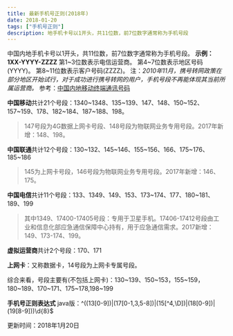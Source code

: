 ```yaml
---
title: 最新手机号正则(2018年)
date: 2018-01-20
tags: ["手机号正则"]
description: 地手机卡号以1开头，共11位数，前7位数字通常称为手机号段
---
```


中国内地手机卡号以1开头，共11位数，前7位数字通常称为手机号段。<!--more-->
**示例：1XX-YYYY-ZZZZ**
第1~3位数表示电信运营商。
第4~7位数表示地区号码(YYYY)。
第8~11位数表示客户号码(ZZZZ)。
注：*2010年11月，携号转网政策在部分地区开始试行，对于成功进行携号转网的用户，手机号段不再能体现其当前所属运营商。*
参考：[中国内地移动终端通讯号码](https://zh.wikipedia.org/wiki/%E4%B8%AD%E5%9B%BD%E5%86%85%E5%9C%B0%E7%A7%BB%E5%8A%A8%E7%BB%88%E7%AB%AF%E9%80%9A%E8%AE%AF%E5%8F%B7%E7%A0%81)

**中国移动**共计21个号段：1340~1348、135~139、147、148、150~152、157~159、178、182~184、187~188、198。
>147号段为4G数据上网卡号段、148号段为物联网业务专用号段。2017年新增：148、198。


**中国联通**共计12个号段：130~132、145~146、155~156、166、175~176、185~186
>145为上网卡号段，146号段为物联网业务专用号段。2017年新增：146、175。

**中国电信**共计11个号段：133、1349、149、153、173~174、177、180~181、189、199
>其中1349、17400-17405号段：专用于卫星手机。17406-17412号段由工业和信息化部应急通信保障中心持有，用于应急通信需求。2017新增：149、173-174、199。

**虚拟运营商**共计2个号段：170、171

**上网卡**：又称数据卡，14号段为上网卡专属号段。


综合来看，号段主要有(不包括上网卡)：130~139、150~153，155~159，180~189、170~171、175~178,198~199

**手机号正则表达式** java版：^((13[0-9])|(17[0-1,3,5-8])|(15[^4,\\D])|(18[0-9])|(19[8-9]))\\d{8}$

更新时间：2018年1月20日
